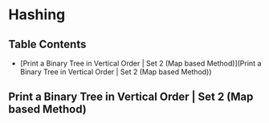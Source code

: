 # Hashing 
## Table Contents
   - [Print a Binary Tree in Vertical Order | Set 2 (Map based Method)](Print a Binary Tree in Vertical Order | Set 2 (Map based Method))
   
## Print a Binary Tree in Vertical Order | Set 2 (Map based Method)

